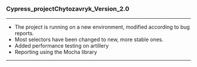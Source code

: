 ### Cypress_projectChytozavryk_Version_2.0
___
- The project is running on a new environment, modified according to bug reports.
- Most selectors have been changed to new, more stable ones.
- Added performance testing on artillery
- Reporting using the Mocha library
____
